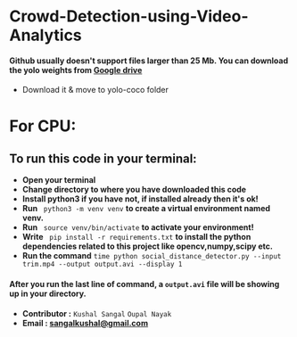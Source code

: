 # Crowd-Detection-using-Video-Analytics

#### Github usually doesn't support files larger than 25 Mb. You can download the yolo weights from [Google drive](https://drive.google.com/file/d/1VRk47zMeBvlKNeAF_Dv9V_leTGflSe5Z/view?usp=sharing) 
* Download it & move to yolo-coco folder

# For CPU:

## To run this code in your terminal:
* **Open your terminal**
* **Change directory to where you have downloaded this code**
* **Install python3 if you have not, if installed already then it's ok!**
* **Run**  `  python3 -m venv venv ` **to create a virtual environment named venv.**
* **Run**   `  source venv/bin/activate ` 
**to activate your environment!**
* **Write**   `  pip install -r requirements.txt ` **to install the python dependencies related to this project like opencv,numpy,scipy etc.**
* **Run the command** `time python social_distance_detector.py --input trim.mp4 --output output.avi --display 1
` 

#### After you run the last line of command, a ` output.avi ` file will be showing up in your directory.


* **Contributor :** ` Kushal Sangal ` `Oupal Nayak `
* **Email : [sangalkushal@gmail.com](https://sangalkushal@gmail.com)**
